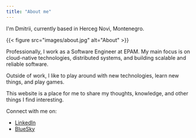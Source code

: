 ```yaml
---
title: "About me"
---
```


I'm Dmitrii, currently based in Herceg Novi, Montenegro.

{{< figure src="images/about.jpg" alt="About" >}}

Professionally, I work as a Software Engineer at
EPAM. My main focus is on cloud-native technologies, distributed systems, and building scalable and reliable software.

Outside of work, I like to play around with new technologies, learn new things, and play games.

This website is a place for me to share my thoughts, knowledge, and other things I find interesting.

Connect with me on:

- [LinkedIn](https://www.linkedin.com/in/7nolikov/)
- [BlueSky](https://bsky.app/profile/7nolikov.bsky.social)
